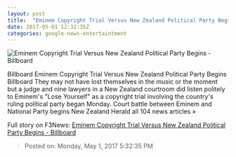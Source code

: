 ```yaml
---
layout: post
title:  "Eminem Copyright Trial Versus New Zealand Political Party Begins - Billboard"
date: 2017-05-01 12:32:35Z
categories: google-news-entertaintment
---
```


![Eminem Copyright Trial Versus New Zealand Political Party Begins - Billboard](http://www.billboard.com/files/media/eminem-performance-march-2016-billboard-1548.jpg)

Billboard Eminem Copyright Trial Versus New Zealand Political Party Begins Billboard They may not have lost themselves in the music or the moment but a judge and nine lawyers in a New Zealand courtroom did listen politely to Eminem's "Lose Yourself" as a copyright trial involving the country's ruling political party began Monday. Court battle between Eminem and National Party begins New Zealand Herald all 104 news articles »


Full story on F3News: [Eminem Copyright Trial Versus New Zealand Political Party Begins - Billboard](http://www.f3nws.com/n/dDFJMB)

> Posted on: Monday, May 1, 2017 5:32:35 PM

